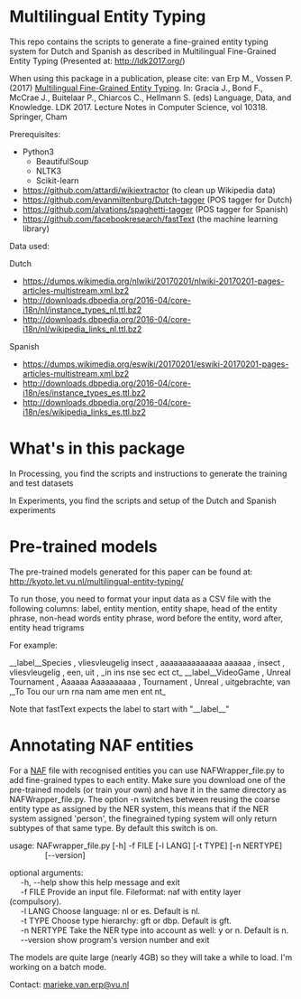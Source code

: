 Multilingual Entity Typing 
====================

This repo contains the scripts to generate a fine-grained entity typing system for Dutch and Spanish as described in Multilingual Fine-Grained Entity Typing (Presented at: http://ldk2017.org/)

When using this package in a publication, please cite:
van Erp M., Vossen P. (2017) [Multilingual Fine-Grained Entity Typing](https://link.springer.com/chapter/10.1007%2F978-3-319-59888-8_23). In: Gracia J., Bond F., McCrae J., Buitelaar P., Chiarcos C., Hellmann S. (eds) Language, Data, and Knowledge. LDK 2017. Lecture Notes in Computer Science, vol 10318. Springer, Cham

Prerequisites:
* Python3
	* BeautifulSoup 
	* NLTK3 
	* Scikit-learn 
* https://github.com/attardi/wikiextractor (to clean up Wikipedia data)
* https://github.com/evanmiltenburg/Dutch-tagger (POS tagger for Dutch)
* https://github.com/alvations/spaghetti-tagger (POS tagger for Spanish) 
* https://github.com/facebookresearch/fastText (the machine learning library) 

Data used:

Dutch 
* https://dumps.wikimedia.org/nlwiki/20170201/nlwiki-20170201-pages-articles-multistream.xml.bz2
* http://downloads.dbpedia.org/2016-04/core-i18n/nl/instance_types_nl.ttl.bz2
* http://downloads.dbpedia.org/2016-04/core-i18n/nl/wikipedia_links_nl.ttl.bz2

Spanish
* https://dumps.wikimedia.org/eswiki/20170201/eswiki-20170201-pages-articles-multistream.xml.bz2
* http://downloads.dbpedia.org/2016-04/core-i18n/es/instance_types_es.ttl.bz2
* http://downloads.dbpedia.org/2016-04/core-i18n/es/wikipedia_links_es.ttl.bz2


What's in this package
==================

In Processing, you find the scripts and instructions to generate the training and test datasets 

In Experiments, you find the scripts and setup of the Dutch and Spanish experiments

Pre-trained models
===============
The pre-trained models generated for this paper can be found at:
http://kyoto.let.vu.nl/multilingual-entity-typing/

To run those, you need to format your input data as a CSV file with the following columns:
label, entity mention, entity shape, head of the entity phrase, non-head words entity phrase, word before the entity, word after, entity head trigrams 

For example:
 
\_\_label\_\_Species , vliesvleugelig insect , aaaaaaaaaaaaaa aaaaaa , insect , vliesvleugelig , een, uit , \_in ins nse sec ect ct\_
\_\_label\_\_VideoGame , Unreal Tournament , Aaaaaa Aaaaaaaaaa , Tournament , Unreal , uitgebrachte, van ,\_To Tou our urn rna nam ame men ent nt\_

Note that fastText expects the label to start with "\_\_label\_\_" 

Annotating NAF entities 
=====================================
For a [NAF](https://github.com/newsreader/NAF) file with recognised entities you can use NAFWrapper_file.py to add fine-grained types to each entity. Make sure you download one of the pre-trained models (or train your own) and have it in the same directory as NAFWrapper_file.py. The option -n switches between reusing the coarse entity type as assigned by the NER system, this means that if the NER system assigned 'person', the finegrained typing system will only return subtypes of that same type. By default this switch is on. 

usage: NAFwrapper_file.py [-h] -f FILE [-l LANG] [-t TYPE] [-n NERTYPE]  
&nbsp;&nbsp;&nbsp;&nbsp;&nbsp;&nbsp;&nbsp;&nbsp;&nbsp;&nbsp;&nbsp;&nbsp;&nbsp;&nbsp;&nbsp;                          [--version]  

optional arguments:  
&nbsp;&nbsp;&nbsp;&nbsp;  -h, --help  show this help message and exit  
&nbsp;&nbsp;&nbsp;&nbsp;  -f FILE     Provide an input file. Fileformat: naf with entity layer (compulsory).  
&nbsp;&nbsp;&nbsp;&nbsp;  -l LANG     Choose language: nl or es. Default is nl.  
&nbsp;&nbsp;&nbsp;&nbsp; -t TYPE     Choose type hierarchy: gft or dbp. Default is gft.  
&nbsp;&nbsp;&nbsp;&nbsp;  -n NERTYPE  Take the NER type into account as well: y or n. Default is n.  
&nbsp;&nbsp;&nbsp;&nbsp;  --version   show program's version number and exit  


The models are quite large (nearly 4GB) so they will take a while to load. I'm working on a batch mode. 


Contact: marieke.van.erp@vu.nl 
